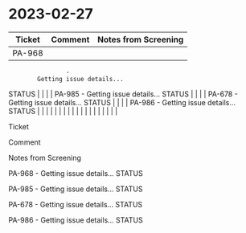 # 2023-02-27

| Ticket | Comment | Notes from Screening |
|---|---|---|
| PA-968
                    -
            Getting issue details...
STATUS |  |  |
| PA-985
                    -
            Getting issue details...
STATUS |  |  |
| PA-678
                    -
            Getting issue details...
STATUS |  |  |
| PA-986
                    -
            Getting issue details...
STATUS |  |  |
|  |  |  |
|  |  |  |
|  |  |  |
|  |  |  |

Ticket

Comment

Notes from Screening

PA-968
                    -
            Getting issue details...
STATUS

PA-985
                    -
            Getting issue details...
STATUS

PA-678
                    -
            Getting issue details...
STATUS

PA-986
                    -
            Getting issue details...
STATUS


